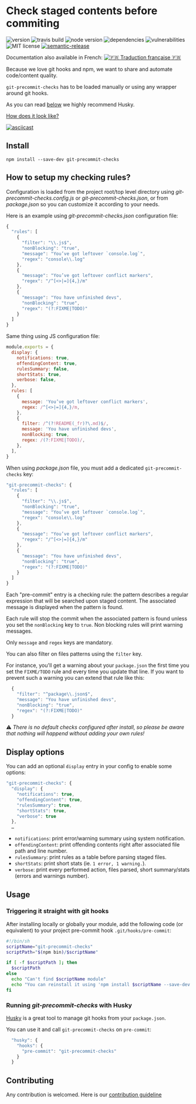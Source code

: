 # Check staged contents before commiting

![version](https://img.shields.io/github/release/mbrehin/git-precommit-checks)
![travis build](https://img.shields.io/travis/mbrehin/git-precommit-checks)
![node version](https://img.shields.io/node/v/git-precommit-checks)
![dependencies](https://img.shields.io/librariesio/github/mbrehin/git-precommit-checks)
![vulnerabilities](https://img.shields.io/snyk/vulnerabilities/npm/git-precommit-checks)
![MIT license](https://img.shields.io/github/license/mbrehin/git-precommit-checks)
[![semantic-release](https://img.shields.io/badge/%20%20%F0%9F%93%A6%F0%9F%9A%80-semantic--release-e10079)](https://github.com/semantic-release/semantic-release)

Documentation also available in French: [![🇫🇷 Traduction française 🇫🇷](https://img.shields.io/badge/FR-Traduction%20fran%C3%A7aise-blue.svg)](https://github.com/mbrehin/git-precommit-checks/blob/master/README_fr.md)

Because we love git hooks and npm, we want to share and automate code/content quality.

`git-precommit-checks` has to be loaded manually or using any wrapper around git hooks.

As you can read [below](#running-git-precommit-checks-with-husky) we highly recommend Husky.

[How does it look like?](https://asciinema.org/a/224134)

[![asciicast](https://asciinema.org/a/224134.svg)](https://asciinema.org/a/224134)

## Install

`npm install --save-dev git-precommit-checks`

## How to setup my checking rules?

Configuration is loaded from the project root/top level directory using _git-precommit-checks.config.js_ or _git-precommit-checks.json_, or from _package.json_ so you can customize it according to your needs.

Here is an example using _git-precommit-checks.json_ configuration file:

```js
{
  "rules": [
    {
      "filter": "\\.js$",
      "nonBlocking": "true",
      "message": "You’ve got leftover `console.log`",
      "regex": "console\\.log"
    },
    {
      "message": "You’ve got leftover conflict markers",
      "regex": "/^[<>|=]{4,}/m"
    },
    {
      "message": "You have unfinished devs",
      "nonBlocking": "true",
      "regex": "(?:FIXME|TODO)"
    }
  ]
}
```

Same thing using JS configuration file:

```js
module.exports = {
  display: {
    notifications: true,
    offendingContent: true,
    rulesSummary: false,
    shortStats: true,
    verbose: false,
  },
  rules: [
    {
      message: 'You’ve got leftover conflict markers',
      regex: /^[<>|=]{4,}/m,
    },
    {
      filter: /^(?!README(_fr)?\.md)$/,
      message: 'You have unfinished devs',
      nonBlocking: true,
      regex: /(?:FIXME|TODO)/,
    },
  ],
}
```

When using _package.json_ file, you must add a dedicated `git-precommit-checks` key:

```js
"git-precommit-checks": {
  "rules": [
    {
      "filter": "\\.js$",
      "nonBlocking": "true",
      "message": "You’ve got leftover `console.log`",
      "regex": "console\\.log"
    },
    {
      "message": "You’ve got leftover conflict markers",
      "regex": "/^[<>|=]{4,}/m"
    },
    {
      "message": "You have unfinished devs",
      "nonBlocking": "true",
      "regex": "(?:FIXME|TODO)"
    }
  ]
}
```

Each "pre-commit" entry is a checking rule: the pattern describes a regular expression that will be searched upon staged content. The associated message is displayed when the pattern is found.

Each rule will stop the commit when the associated pattern is found unless you set the `nonBlocking` key to `true`. Non blocking rules will print warning messages.

Only `message` and `regex` keys are mandatory.

You can also filter on files patterns using the `filter` key.

For instance, you'll get a warning about your `package.json` the first time you set the `FIXME/TODO` rule and every time you update that line. If you want to prevent such a warning you can extend that rule like this:

```js
  {
    "filter": "^package\\.json$",
    "message": "You have unfinished devs",
    "nonBlocking": "true",
    "regex": "(?:FIXME|TODO)"
  }
```

⚠️ _There is no default checks configured after install, so please be aware that nothing will happend without adding your own rules!_

## Display options

You can add an optional `display` entry in your config to enable some options:

```js
"git-precommit-checks": {
  "display": {
    "notifications": true,
    "offendingContent": true,
    "rulesSummary": true,
    "shortStats": true,
    "verbose": true
  },
  …
```

- `notifications`: print error/warning summary using system notification.
- `offendingContent`: print offending contents right after associated file path and line number.
- `rulesSummary`: print rules as a table before parsing staged files.
- `shortStats`: print short stats (ie. `1 error, 1 warning.`).
- `verbose`: print every performed action, files parsed, short summary/stats (errors and warnings number).

## Usage

### Triggering it straight with git hooks

After installing locally or globally your module, add the following code (or equivalent) to your project pre-commit hook `.git/hooks/pre-commit`:

```bash
#!/bin/sh
scriptName="git-precommit-checks"
scriptPath="$(npm bin)/$scriptName"

if [ -f $scriptPath ]; then
  $scriptPath
else
  echo "Can't find $scriptName module"
  echo "You can reinstall it using 'npm install $scriptName --save-dev' or delete this hook"
fi
```

### Running _git-precommit-checks_ with Husky

[Husky](https://github.com/typicode/husky) is a great tool to manage git hooks from your `package.json`.

You can use it and call `git-precommit-checks` on `pre-commit`:

```js
  "husky": {
    "hooks": {
      "pre-commit": "git-precommit-checks"
    }
  }
```

## Contributing

Any contribution is welcomed. Here is our [contribution guideline](CONTRIBUTING.md)
